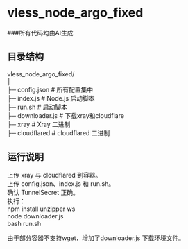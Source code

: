 # vless_node_argo_fixed
###所有代码均由AI生成
## 目录结构
vless_node_argo_fixed/  
│  
├─ config.json       # 所有配置集中  
├─ index.js          # Node.js 启动脚本  
├─ run.sh            # 启动脚本  
├─ downloader.js     # 下载xray和cloudflare  
├─ xray              # Xray 二进制  
├─ cloudflared       # cloudflared 二进制  

## 运行说明
上传 xray 与 cloudflared 到容器。  
上传 config.json、index.js 和 run.sh。  
确认 TunnelSecret 正确。  
执行：  
npm install unzipper ws  
node downloader.js  
bash run.sh  

由于部分容器不支持wget，增加了downloader.js  下载环境文件。
